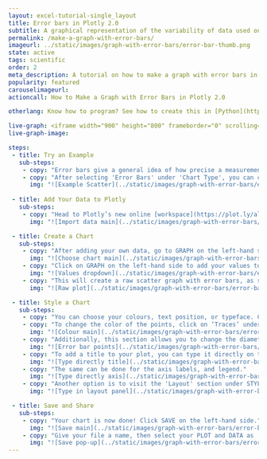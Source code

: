 ```yaml
---
layout: excel-tutorial-single_layout
title: Error bars in Plotly 2.0
subtitle: A graphical representation of the variability of data used on graphs to indicate the error, or uncertainty in a reported measurement. 
permalink: /make-a-graph-with-error-bars/
imageurl: ../static/images/graph-with-error-bars/error-bar-thumb.png
state: active
tags: scientific
order: 2
meta_description: A tutorial on how to make a graph with error bars in Plotly 2.0.
popularity: featured
carouselimageurl: 
actioncall: How to Make a Graph with Error Bars in Plotly 2.0

otherlang: Know how to program? See how to create this in [Python](https://plot.ly/python/error-bars/) or [R](https://plot.ly/r/error-bars/).

live-graph: <iframe width="900" height="800" frameborder="0" scrolling="no" src="https://plot.ly/~plotly2_demo/27.embed"></iframe>
live-graph-image:

steps: 
 - title: Try an Example
   sub-steps:
    - copy: "Error bars give a general idea of how precise a measurement is, or how far from the reported value the true (error free) value might be."
    - copy: "After selecting 'Error Bars' under 'Chart Type', you can check out an example before adding your own data. Clicking the 'try an example' button will show what a sample chart looks like after adding data and playing with the style. You'll also see what values and style attributes were selected for this specific chart, as well as the end result. This is an example of error bars in a scatter chart."
      img: "![Example Scatter](../static/images/graph-with-error-bars/error-bar-example-scatter.png)"
 
 - title: Add Your Data to Plotly
   sub-steps:
    - copy: "Head to Plotly’s new online [workspace](https://plot.ly/alpha/workspace/) and add your data. You have the option of typing directly in the grid, uploading your file, or entering a URL of an online dataset. Plotly accepts .xls, .xlsx, or .csv files. For more information on how to enter your data, see [this](http://help.plot.ly/add-data-to-the-plotly-grid/) tutorial."
      img: "![Import data main](../static/images/graph-with-error-bars/error-bar-import.png)"

 - title: Create a Chart
   sub-steps:
    - copy: "After adding your own data, go to GRAPH on the left-hand side, then 'Create'. Choose 'Error Bars' under 'Chart type'."
      img: "![Choose chart main](../static/images/graph-with-error-bars/error-bar-choose-chart.png)"
    - copy: "Click on GRAPH on the left-hand side to add your values to your error bar. After selecting ‘Error Bars', you should then fill out the X, Y, and error bar dropdown to create the plot."
      img: "![Values dropdown](../static/images/graph-with-error-bars/error-bar-x-and-y.png)"
    - copy: "This will create a raw scatter graph with error bars, as seen below."
      img: "![Raw plot](../static/images/graph-with-error-bars/error-bar-raw-chart.png)"

 - title: Style a Chart
   sub-steps:
    - copy: "You can choose your colours, text position, or typeface. Click on STYLE on the left-hand side to play around with the style of your chart."
    - copy: "To change the color of the points, click on ‘Traces’ under the same STYLE tab. Note that certain colors and typeface are available only on PRO. Click [here](https://plot.ly/products/cloud/) to upgrade!"
      img: "![Colour main](../static/images/graph-with-error-bars/error-bar-colour.png)"
    - copy: "Additionally, this section allows you to change the diameter of the points and also the symbol."
      img: "![Error bar points](../static/images/graph-with-error-bars/error-bars-points.gif)"  
    - copy: "To add a title to your plot, you can type it directly on the title by double-clicking it."
      img: "![Type directly title](../static/images/graph-with-error-bars/error-bar-title.png)"
    - copy: "The same can be done for the axis labels, and legend."
      img: "![Type directly axis](../static/images/graph-with-error-bars/error-bar-axis-title.png)"
    - copy: "Another option is to visit the 'Layout' section under STYLE, click on 'Text' and enter your title in the box, as shown below."
      img: "![Type in layout panel](../static/images/graph-with-error-bars/error-bar-title-panel.png)"

 - title: Save and Share
   sub-steps:
    - copy: "Your chart is now done! Click SAVE on the left-hand side."
      img: "![Save main](../static/images/graph-with-error-bars/error-bar-save-main.png)"
    - copy: "Give your file a name, then select your PLOT and DATA as 'Public' or 'Private'. For more information on how sharing works, including the difference between private, public and secret sharing, visit [this](http://help.plot.ly/save-share-and-export-in-plotly/) page."
      img: "![Save pop-up](../static/images/graph-with-error-bars/error-bar-save-popop.png)"
---
```




